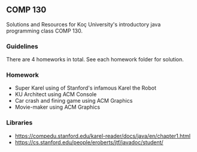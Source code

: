 ## COMP 130
Solutions and Resources for Koç University's introductory java programming class COMP 130.

### Guidelines
There are 4 homeworks in total. See each homework folder for solution.

### Homework
- Super Karel using of Stanford's infamous Karel the Robot 
- KU Architect using ACM Console
- Car crash and fining game using ACM Graphics
- Movie-maker using ACM Graphics

### Libraries
- https://compedu.stanford.edu/karel-reader/docs/java/en/chapter1.html
- https://cs.stanford.edu/people/eroberts/jtf/javadoc/student/
